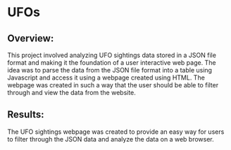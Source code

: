 # UFOs

## Overview:

This project involved analyzing UFO sightings data stored in a JSON file format and making it the foundation of a user interactive web page. The idea was to parse the data from the JSON file format into a table using Javascript and access it using a webpage created using HTML. The webpage was created in such a way that the user should be able to filter through and view the data from the website.

## Results:

The UFO sightings webpage was created to provide an easy way for users to filter through the JSON data and analyze the data on a web browser.
